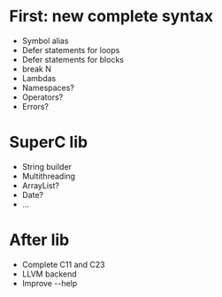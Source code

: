 # First: new complete syntax
- Symbol alias
- Defer statements for loops
- Defer statements for blocks
- break N
- Lambdas
- Namespaces?
- Operators?
- Errors?

# SuperC lib
- String builder
- Multithreading
- ArrayList?
- Date?
- ...

# After lib
- Complete C11 and C23
- LLVM backend
- Improve --help
